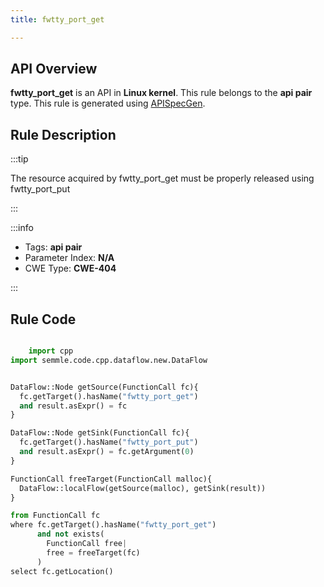 ```yaml
---
title: fwtty_port_get

---
```



## API Overview
**fwtty_port_get** is an API in **Linux kernel**. This rule belongs to the **api pair** type. This rule is generated using [APISpecGen](../../tools/APISpecGen).
## Rule Description

:::tip

The resource acquired by fwtty_port_get must be properly released using fwtty_port_put

:::

:::info

- Tags: **api pair**
- Parameter Index: **N/A**
- CWE Type: **CWE-404**

:::

## Rule Code
```python

    import cpp
import semmle.code.cpp.dataflow.new.DataFlow


DataFlow::Node getSource(FunctionCall fc){
  fc.getTarget().hasName("fwtty_port_get")
  and result.asExpr() = fc
}

DataFlow::Node getSink(FunctionCall fc){
  fc.getTarget().hasName("fwtty_port_put")
  and result.asExpr() = fc.getArgument(0)
}

FunctionCall freeTarget(FunctionCall malloc){
  DataFlow::localFlow(getSource(malloc), getSink(result))
}

from FunctionCall fc
where fc.getTarget().hasName("fwtty_port_get")
      and not exists(
        FunctionCall free| 
        free = freeTarget(fc)
      )
select fc.getLocation()

    
```